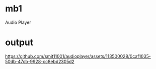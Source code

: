 # mb1

Audio Player
# output



https://github.com/smit11001/audioplayer/assets/113500028/0caf1035-50db-47cb-9928-cc8ebd2305d2


